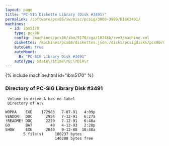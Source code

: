 ```yaml
---
layout: page
title: "PC-SIG Diskette Library (Disk #3491)"
permalink: /software/pcx86/sw/misc/pcsig/3000-3999/DISK3491/
machines:
  - id: ibm5170
    type: pcx86
    config: /machines/pcx86/ibm/5170/cga/1024kb/rev3/machine.xml
    diskettes: /machines/pcx86/diskettes.json,/disks/pcsigdisks/pcx86/diskettes.json
    autoGen: true
    autoMount:
      B: "PC-SIG Library Disk #3491"
    autoType: $date\r$time\rB:\rDIR\r
---
```


{% include machine.html id="ibm5170" %}

### Directory of PC-SIG Library Disk #3491

     Volume in drive A has no label
     Directory of A:\

    WOPRA    EXE    172983   7-07-91   4:09p
    VENDOR!  DOC      2954   7-12-91   6:27a
    !README! DOC      2220   7-12-91   6:48a
    GO       BAT        40   4-12-93   2:28p
    SHOW     EXE      2040   9-12-88  10:48a
            5 file(s)     180237 bytes
                          140288 bytes free
